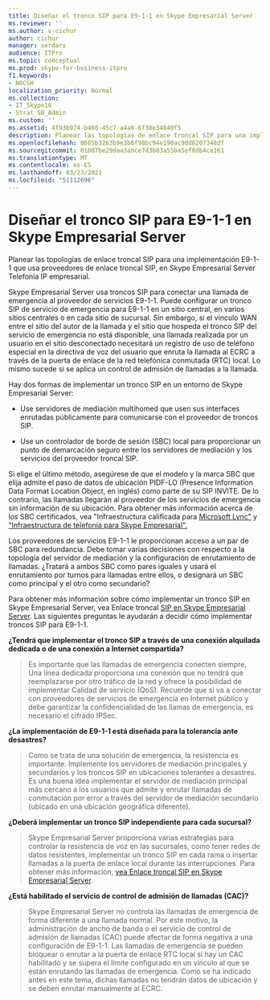 ```yaml
---
title: Diseñar el tronco SIP para E9-1-1 en Skype Empresarial Server
ms.reviewer: ''
ms.author: v-cichur
author: cichur
manager: serdars
audience: ITPro
ms.topic: conceptual
ms.prod: skype-for-business-itpro
f1.keywords:
- NOCSH
localization_priority: Normal
ms.collection:
- IT_Skype16
- Strat_SB_Admin
ms.custom: ''
ms.assetid: 4f93b974-b460-45c7-a4a8-6f38e34840f5
description: Planear las topologías de enlace troncal SIP para una implementación E9-1-1 que usa proveedores de enlace troncal SIP, en Skype Empresarial Server Telefonía IP empresarial.
ms.openlocfilehash: 8685b3263b9e3b6f98bc94e190ac9dd8207348df
ms.sourcegitcommit: 01087be29daa3abce7d3b03a55ba5ef8db4ca161
ms.translationtype: MT
ms.contentlocale: es-ES
ms.lasthandoff: 03/23/2021
ms.locfileid: "51112696"
---
```

# <a name="design-the-sip-trunk-for-e9-1-1-in-skype-for-business-server"></a>Diseñar el tronco SIP para E9-1-1 en Skype Empresarial Server
 
Planear las topologías de enlace troncal SIP para una implementación E9-1-1 que usa proveedores de enlace troncal SIP, en Skype Empresarial Server Telefonía IP empresarial.
  
Skype Empresarial Server usa troncos SIP para conectar una llamada de emergencia al proveedor de servicios E9-1-1. Puede configurar un tronco SIP de servicio de emergencia para E9-1-1 en un sitio central, en varios sitios centrales o en cada sitio de sucursal. Sin embargo, si el vínculo WAN entre el sitio del autor de la llamada y el sitio que hospeda el tronco SIP del servicio de emergencia no está disponible, una llamada realizada por un usuario en el sitio desconectado necesitará un registro de uso de teléfono especial en la directiva de voz del usuario que enruta la llamada al ECRC a través de la puerta de enlace de la red telefónica conmutada (RTC) local. Lo mismo sucede si se aplica un control de admisión de llamadas a la llamada.
  
Hay dos formas de implementar un tronco SIP en un entorno de Skype Empresarial Server:
  
- Use servidores de mediación multihomed que usen sus interfaces enrutadas públicamente para comunicarse con el proveedor de troncos SIP.
    
- Use un controlador de borde de sesión (SBC) local para proporcionar un punto de demarcación seguro entre los servidores de mediación y los servicios del proveedor troncal SIP.
    
Si elige el último método, asegúrese de que el modelo y la marca SBC que elija admite el paso de datos de ubicación PIDF-LO (Presence Information Data Format Location Object, en inglés) como parte de su SIP INVITE. De lo contrario, las llamadas llegarán al proveedor de los servicios de emergencia sin información de su ubicación. Para obtener más información acerca de los SBC certificados, vea "Infraestructura calificada para [Microsoft Lync"](../../../SfbPartnerCertification/lync-cert/qualified-ip-pbx-gateway.md) y ["Infraestructura de telefonía para Skype Empresarial".](../../../SfbPartnerCertification/certification/infra-gateways.md) 
  
Los proveedores de servicios E9-1-1 le proporcionan acceso a un par de SBC para redundancia. Debe tomar varias decisiones con respecto a la topología del servidor de mediación y la configuración de enrutamiento de llamadas. ¿Tratará a ambos SBC como pares iguales y usará el enrutamiento por turnos para llamadas entre ellos, o designará un SBC como principal y el otro como secundario?
  
Para obtener más información sobre cómo implementar un tronco SIP en Skype Empresarial Server, vea Enlace troncal [SIP en Skype Empresarial Server](sip-trunking.md). Las siguientes preguntas le ayudarán a decidir cómo implementar troncos SIP para E9-1-1.
  
 **¿Tendrá que implementar el tronco SIP a través de una conexión alquilada dedicada o de una conexión a Internet compartida?**
  
> Es importante que las llamadas de emergencia conecten siempre. Una línea dedicada proporciona una conexión que no tendrá que reemplazarse por otro tráfico de la red y ofrece la posibilidad de implementar Calidad de servicio (QoS). Recuerde que si va a conectar con proveedores de servicios de emergencia en Internet público y debe garantizar la confidencialidad de las llamas de emergencia, es necesario el cifrado IPSec. 
    
 **¿La implementación de E9-1-1 está diseñada para la tolerancia ante desastres?**
  
> Como se trata de una solución de emergencia, la resistencia es importante. Implemente los servidores de mediación principales y secundarios y los troncos SIP en ubicaciones tolerantes a desastres. Es una buena idea implementar el servidor de mediación principal más cercano a los usuarios que admite y enrutar llamadas de conmutación por error a través del servidor de mediación secundario (ubicado en una ubicación geográfica diferente). 
    
 **¿Deberá implementar un tronco SIP independiente para cada sucursal?**
  
> Skype Empresarial Server proporciona varias estrategias para controlar la resistencia de voz en las sucursales, como tener redes de datos resistentes, implementar un tronco SIP en cada rama o insertar llamadas a la puerta de enlace local durante las interrupciones. Para obtener más información, [vea Enlace troncal SIP en Skype Empresarial Server](sip-trunking.md).
    
 **¿Está habilitado el servicio de control de admisión de llamadas (CAC)?**
  
> Skype Empresarial Server no controla las llamadas de emergencia de forma diferente a una llamada normal. Por este motivo, la administración de ancho de banda o el servicio de control de admisión de llamadas (CAC) puede afectar de forma negativa a una configuración de E9-1-1. Las llamadas de emergencia se pueden bloquear o enrutar a la puerta de enlace RTC local si hay un CAC habilitado y se supera el límite configurado en un vínculo al que se están enrutando las llamadas de emergencia. Como se ha indicado antes en este tema, dichas llamadas no tendrán datos de ubicación y se deben enrutar manualmente al ECRC.

